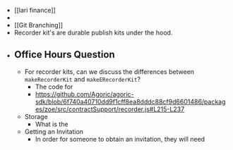 - [[lari finance]]
-
- [[Git Branching]]
- Recorder kit's are durable publish kits under the hood.
- ## Office Hours Question
	- For recorder kits, can we discuss the differences between `makeRecorderKit` and `makeERecorderKit`?
		- The code for
		- https://github.com/Agoric/agoric-sdk/blob/6f740a40710dd9f1cff8ea8dddc88cf9d6601486/packages/zoe/src/contractSupport/recorder.js#L215-L237
	- Storage
		- What is the
	- Getting an Invitation
		- In order for someone to obtain an invitation, they will need